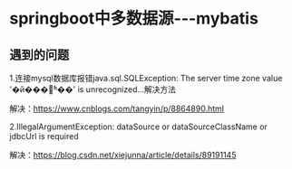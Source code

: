 # springboot中多数据源---mybatis

## 遇到的问题
1.连接mysql数据库报错java.sql.SQLException: The server time zone value '�й���׼ʱ��' is unrecognized...解决方法

解决：https://www.cnblogs.com/tangyin/p/8864890.html

2.IllegalArgumentException: dataSource or dataSourceClassName or jdbcUrl is required

解决：https://blog.csdn.net/xiejunna/article/details/89191145

